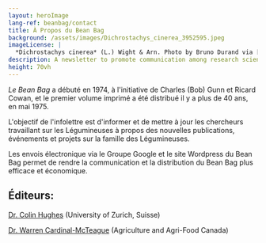 ```yaml
---
layout: heroImage
lang-ref: beanbag/contact
title: À Propos du Bean Bag
background: /assets/images/Dichrostachys_cinerea_3952595.jpeg
imageLicense: |
  *Dichrostachys cinerea* (L.) Wight & Arn. Photo by Bruno Durand via [iNaturalist](https://www.gbif.org/occurrence/1898844739)
description: A newsletter to promote communication among research scientists concerned with the systematics of Leguminosae/Fabaceae
height: 70vh
---
```


*Le Bean Bag* a débuté en 1974, à l'initiative de Charles (Bob) Gunn et Ricard Cowan, et le premier volume imprimé a été distribué il y a plus de 40 ans, en mai 1975.

L'objectif de l'infolettre est d'informer et de mettre à jour les chercheurs travaillant sur les Légumineuses à propos des nouvelles publications, événements et projets sur la famille des Légumineuses.

Les envois électronique via le Groupe Google et le site Wordpress du Bean Bag permet de rendre la communication et la distribution du Bean Bag plus efficace et économique.

## Éditeurs:

[Dr. Colin Hughes](mailto:colin.hughes@systbot.uzh.ch) (University of Zurich, Suisse)

[Dr. Warren Cardinal-McTeague](mailto:warren.cardinal-mcteague@canada.ca) (Agriculture and Agri-Food Canada)